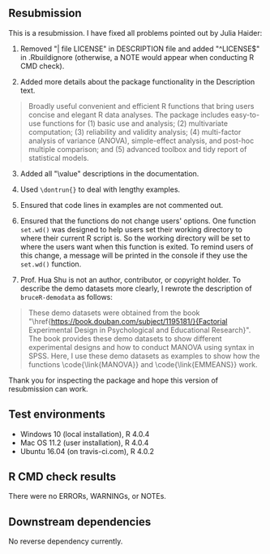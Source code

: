 ## Resubmission

This is a resubmission. I have fixed all problems pointed out by Julia Haider:

1. Removed "| file LICENSE" in DESCRIPTION file and added "^LICENSE$" in .Rbuildignore (otherwise, a NOTE would appear when conducting R CMD check).

2. Added more details about the package functionality in the Description text.

> Broadly useful convenient and efficient R functions
that bring users concise and elegant R data analyses.
The package includes easy-to-use functions for
(1) basic use and analysis;
(2) multivariate computation;
(3) reliability and validity analysis;
(4) multi-factor analysis of variance (ANOVA),
simple-effect analysis, and post-hoc multiple comparison;
and (5) advanced toolbox and tidy report of statistical models.

3. Added all "\value" descriptions in the documentation.

4. Used `\dontrun{}` to deal with lengthy examples.

5. Ensured that code lines in examples are not commented out.

6. Ensured that the functions do not change users' options. One function `set.wd()` was designed to help users set their working directory to where their current R script is. So the working directory will be set to where the users want when this function is exited. To remind users of this change, a message will be printed in the console if they use the `set.wd()` function.

7. Prof. Hua Shu is not an author, contributor, or copyright holder. To describe the demo datasets more clearly, I rewrote the description of `bruceR-demodata` as follows:

> These demo datasets were obtained from the book "\href{https://book.douban.com/subject/1195181/}{Factorial Experimental Design in Psychological and Educational Research}". The book provides these demo datasets to show different experimental designs and how to conduct MANOVA using syntax in SPSS. Here, I use these demo datasets as examples to show how the functions \code{\link{MANOVA}} and \code{\link{EMMEANS}} work.

Thank you for inspecting the package and hope this version of resubmission can work.


## Test environments

* Windows 10 (local installation), R 4.0.4
* Mac OS 11.2 (user installation), R 4.0.4
* Ubuntu 16.04 (on travis-ci.com), R 4.0.2


## R CMD check results

There were no ERRORs, WARNINGs, or NOTEs.


## Downstream dependencies

No reverse dependency currently.

